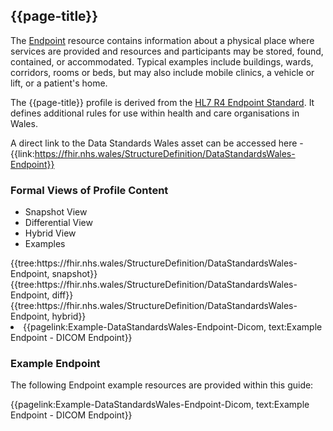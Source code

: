 <div class="warning"><span class="ExperiWarn"></span></div>

## {{page-title}}
The [Endpoint](https://hl7.org/fhir/Endpoint.html) resource contains information about a physical place where services are provided and resources and participants may be stored, found, contained, or accommodated. Typical examples include buildings, wards, corridors, rooms or beds, but may also include mobile clinics, a vehicle or lift, or a patient's home. 

The {{page-title}} profile is derived from the [HL7 R4 Endpoint Standard](http://hl7.org/fhir/endpoint.html). It defines additional rules for use within health and care organisations in Wales.

A direct link to the Data Standards Wales asset can be accessed here - {{link:https://fhir.nhs.wales/StructureDefinition/DataStandardsWales-Endpoint}}

### Formal Views of Profile Content
<div class="tab-wrap">
  <ul class="tab-head">
    <li class="tablink tab-active" onclick="openCity(this,'tabsnap')" data-target="tabsnap">
      Snapshot View
    </li>
    <li class="tablink" onclick="openCity(this,'tabdiff')" data-target="tabdiff">
      Differential View
    </li>
    <li class="tablink" onclick="openCity(this,'tabhybrid')" data-target="tabhybrid">
      Hybrid View
    </li>
    <li class="tablink" onclick="openCity(this,'tabeg')" data-target="tabeg">
      Examples
    </li>    
  </ul>
  <div class="tab-main">
    <div id="tabsnap" class="tabcontent active">      
      {{tree:https://fhir.nhs.wales/StructureDefinition/DataStandardsWales-Endpoint, snapshot}}
    </div>
    <div id="tabdiff" class="tabcontent">
      {{tree:https://fhir.nhs.wales/StructureDefinition/DataStandardsWales-Endpoint, diff}}
  </div>
    <div id="tabhybrid" class="tabcontent">
      {{tree:https://fhir.nhs.wales/StructureDefinition/DataStandardsWales-Endpoint, hybrid}}
  </div>
  <div id="tabeg" class="tabcontent">
    <list>
      <li>{{pagelink:Example-DataStandardsWales-Endpoint-Dicom, text:Example Endpoint - DICOM Endpoint}}</li>
    </list>
  </div>    
</div>

### Example Endpoint
The following Endpoint example resources are provided within this guide:

{{pagelink:Example-DataStandardsWales-Endpoint-Dicom, text:Example Endpoint - DICOM Endpoint}}